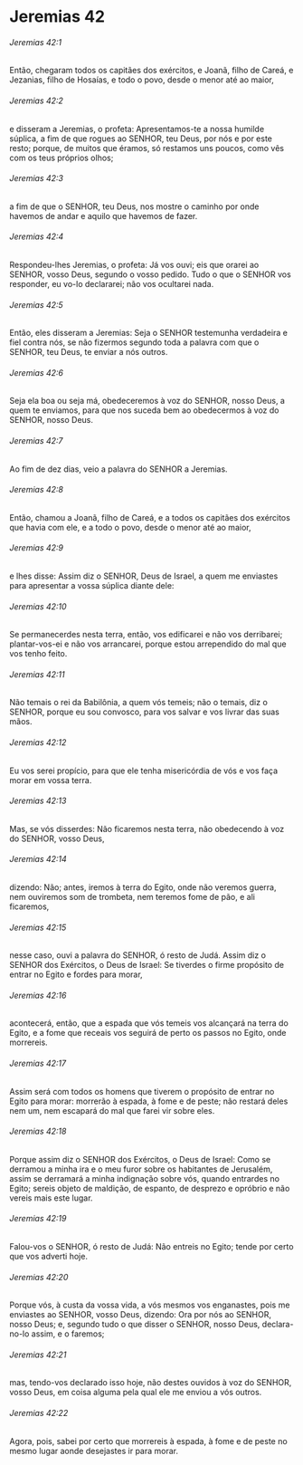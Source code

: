# Jeremias 42

###### Jeremias 42:1

Então, chegaram todos os capitães dos exércitos, e Joanã, filho de Careá, e Jezanias, filho de Hosaías, e todo o povo, desde o menor até ao maior,

###### Jeremias 42:2

e disseram a Jeremias, o profeta: Apresentamos-te a nossa humilde súplica, a fim de que rogues ao SENHOR, teu Deus, por nós e por este resto; porque, de muitos que éramos, só restamos uns poucos, como vês com os teus próprios olhos;

###### Jeremias 42:3

a fim de que o SENHOR, teu Deus, nos mostre o caminho por onde havemos de andar e aquilo que havemos de fazer.

###### Jeremias 42:4

Respondeu-lhes Jeremias, o profeta: Já vos ouvi; eis que orarei ao SENHOR, vosso Deus, segundo o vosso pedido. Tudo o que o SENHOR vos responder, eu vo-lo declararei; não vos ocultarei nada.

###### Jeremias 42:5

Então, eles disseram a Jeremias: Seja o SENHOR testemunha verdadeira e fiel contra nós, se não fizermos segundo toda a palavra com que o SENHOR, teu Deus, te enviar a nós outros.

###### Jeremias 42:6

Seja ela boa ou seja má, obedeceremos à voz do SENHOR, nosso Deus, a quem te enviamos, para que nos suceda bem ao obedecermos à voz do SENHOR, nosso Deus.

###### Jeremias 42:7

Ao fim de dez dias, veio a palavra do SENHOR a Jeremias.

###### Jeremias 42:8

Então, chamou a Joanã, filho de Careá, e a todos os capitães dos exércitos que havia com ele, e a todo o povo, desde o menor até ao maior,

###### Jeremias 42:9

e lhes disse: Assim diz o SENHOR, Deus de Israel, a quem me enviastes para apresentar a vossa súplica diante dele:

###### Jeremias 42:10

Se permanecerdes nesta terra, então, vos edificarei e não vos derribarei; plantar-vos-ei e não vos arrancarei, porque estou arrependido do mal que vos tenho feito.

###### Jeremias 42:11

Não temais o rei da Babilônia, a quem vós temeis; não o temais, diz o SENHOR, porque eu sou convosco, para vos salvar e vos livrar das suas mãos.

###### Jeremias 42:12

Eu vos serei propício, para que ele tenha misericórdia de vós e vos faça morar em vossa terra.

###### Jeremias 42:13

Mas, se vós disserdes: Não ficaremos nesta terra, não obedecendo à voz do SENHOR, vosso Deus,

###### Jeremias 42:14

dizendo: Não; antes, iremos à terra do Egito, onde não veremos guerra, nem ouviremos som de trombeta, nem teremos fome de pão, e ali ficaremos,

###### Jeremias 42:15

nesse caso, ouvi a palavra do SENHOR, ó resto de Judá. Assim diz o SENHOR dos Exércitos, o Deus de Israel: Se tiverdes o firme propósito de entrar no Egito e fordes para morar,

###### Jeremias 42:16

acontecerá, então, que a espada que vós temeis vos alcançará na terra do Egito, e a fome que receais vos seguirá de perto os passos no Egito, onde morrereis.

###### Jeremias 42:17

Assim será com todos os homens que tiverem o propósito de entrar no Egito para morar: morrerão à espada, à fome e de peste; não restará deles nem um, nem escapará do mal que farei vir sobre eles.

###### Jeremias 42:18

Porque assim diz o SENHOR dos Exércitos, o Deus de Israel: Como se derramou a minha ira e o meu furor sobre os habitantes de Jerusalém, assim se derramará a minha indignação sobre vós, quando entrardes no Egito; sereis objeto de maldição, de espanto, de desprezo e opróbrio e não vereis mais este lugar.

###### Jeremias 42:19

Falou-vos o SENHOR, ó resto de Judá: Não entreis no Egito; tende por certo que vos adverti hoje.

###### Jeremias 42:20

Porque vós, à custa da vossa vida, a vós mesmos vos enganastes, pois me enviastes ao SENHOR, vosso Deus, dizendo: Ora por nós ao SENHOR, nosso Deus; e, segundo tudo o que disser o SENHOR, nosso Deus, declara-no-lo assim, e o faremos;

###### Jeremias 42:21

mas, tendo-vos declarado isso hoje, não destes ouvidos à voz do SENHOR, vosso Deus, em coisa alguma pela qual ele me enviou a vós outros.

###### Jeremias 42:22

Agora, pois, sabei por certo que morrereis à espada, à fome e de peste no mesmo lugar aonde desejastes ir para morar.

